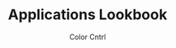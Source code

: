 ---
layout: 03-applications-lookbook/smart-glass
permalink: "/applications-lookbook/smart-glass/"

title: Applications Lookbook
description: Color Cntrl desc here
author: Color Cntrl
tags:
- color-cntrl
---